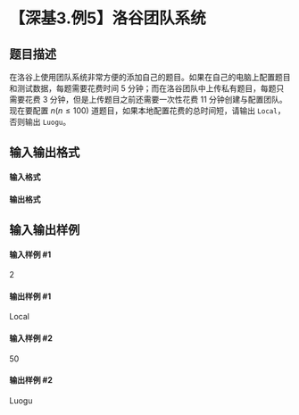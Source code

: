 
# 【深基3.例5】洛谷团队系统 
## 题目描述
在洛谷上使用团队系统非常方便的添加自己的题目。如果在自己的电脑上配置题目和测试数据，每题需要花费时间 5 分钟；而在洛谷团队中上传私有题目，每题只需要花费 3 分钟，但是上传题目之前还需要一次性花费 11 分钟创建与配置团队。现在要配置 $n(n\le100)$ 道题目，如果本地配置花费的总时间短，请输出 `Local`，否则输出 `Luogu`。
## 输入输出格式
#### 输入格式


#### 输出格式


## 输入输出样例
#### 输入样例 #1
2
#### 输出样例 #1
Local
#### 输入样例 #2
50
#### 输出样例 #2
Luogu
